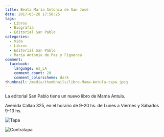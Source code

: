 ```yaml
---
title: Beata María Antonia de San José
date: 2017-03-28 17:56:25
tags:
  - Libros
  - Biografía
  - Editorial San Pablo
categories:
  - Vida
  - Libros
  - Editorial San Pablo
  - María Antonia de Paz y Figueroa
comment:
  facebook:
    language: es_LA
    comment_count: 20
    comment_colorscheme: dark
thumbnail: /media/thumbnails/libro-Mama-Antula-tapa.jpeg
---
```

La editorial San Pablo tiene un nuevo libro de Mama Antula.
<!-- more -->
Avenida Callao 325, en el horario de 9-20 hs. de Lunes a Viernes y Sábados 9-13 hs.

![Tapa](/media/thumbnails/libro-Mama-Antula-tapa.jpeg)

![Contratapa](/media/thumbnails/libro-Mama-Antula-contratapa.jpeg)
